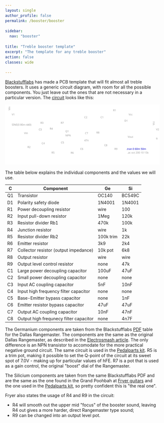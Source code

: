 ```yaml
---
layout: single
author_profile: false
permalink: /booster/booster

sidebar:
  nav: "booster"

title: "Treble booster template"
excerpt: "The template for any treble booster"
action: false
classes: wide

---
```

[Blackstufflabs](https://www.blackstufflabs.com/pcbstore/) has made a PCB template that will fit almost all treble boosters. It uses a generic circuit diagram, with room for all the possible components. You just leave out the ones that are not necessary in a particular version. The [circuit](/assets/spice/booster/booster.asc) looks like this:

![](/assets/images/booster/booster.svg)

The table below explains the individual components and the values we will use.

|C|Component|Ge|Si|
|-|---------|--|--|
|Q1|Transistor|OC140|BC549C|
|D1|Polarity safety diode|1N4001|1N4001|
|R1|Power decoupling resistor| wire | 100 |
|R2|Input pull-down resistor | 1Meg | 120k |
|R3|Resistor divider Rb1 | 470k | 100k |
|R4|Junction resistor | wire | 1k |
|R5|Resistor divider Rb2 | 100k trim | 22k |
|R6|Emitter resistor | 3k9 | 2k4 |
|R7|Collector resistor (output impedance) | 10k pot | 6k8 |
|R8|Output resistor | wire | wire |
|R9|Output level control resistor | none | 47k |
|C1|Large power decoupling capacitor | 100uF | 47uF |
|C2|Small power decoupling capacitor | none | none |
|C3|Input AC coupling capacitor | 5nF | 10nF |
|C4|Input high frequency filter capacitor | none | none |
|C5|Base-Emitter bypass capacitor | none | 1nF |
|C6|Emitter resistor bypass capacitor | 47uF | 47uF |
|C7|Output AC coupling capacitor | 10nF | 47nF |
|C8|Output high frequnecy filter capacitor | none | 4n7F |

The Germanium components are taken from the Blackstufflabs [PDF](https://www.blackstufflabs.com/wp-content/uploads/2020/06/tboostfactory146.pdf) table for the Dallas Rangemaster. The components are the same as the original Dallas Rangemaster, as described in the [Electrosmash article](https://www.electrosmash.com/dallas-rangemaster). The only difference is an NPN transistor to accomodate for the more practical negative ground circuit. The same circuit is used in the [Pedalparts kit](http://pedalparts.co.uk/docs/RangeMaster-v2.pdf). R5 is a trim pot, making it possible to set the Q-point of the circuit at its sweet spot of 7.0V - making up for particular values of hFE. R7 is a pot that is used as a gain control, the original "boost" dial of the Rangemaster.

The Silicium components are taken from the same Blackstufflabs PDF and are the same as the one found in the Grand Poohbah at [Fryer guitars](https://fryerguitars.com/pedals-tech/) and the one used in the [Pedalparts kit](http://pedalparts.co.uk/docs/May83.pdf), so pretty confident this is "the real one".

Fryer also states the usage of R4 and R9 in the circuit:
- R4 will smooth out the upper mid "focus" of the booster sound, leaving R4 out gives a more harder, direct Rangemaster type sound;
- R9 can be changed into an output level pot.
